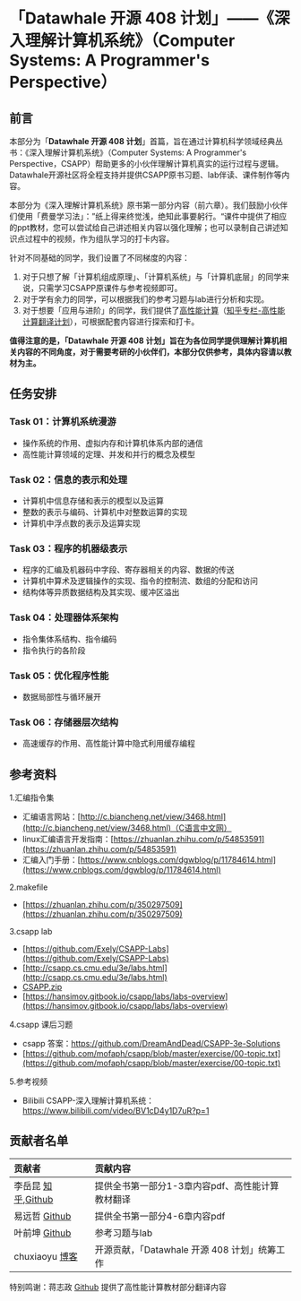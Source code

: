 # 「Datawhale 开源 408 计划」——《深入理解计算机系统》（Computer Systems: A Programmer's Perspective）
## 前言
本部分为「**Datawhale 开源 408 计划**」首篇，旨在通过计算机科学领域经典丛书：《深入理解计算机系统》（Computer Systems: A Programmer's Perspective，CSAPP）帮助更多的小伙伴理解计算机真实的运行过程与逻辑。Datawhale开源社区将全程支持并提供CSAPP原书习题、lab伴读、课件制作等内容。

本部分为《深入理解计算机系统》原书第一部分内容（前六章）。我们鼓励小伙伴们使用「费曼学习法」：”纸上得来终觉浅，绝知此事要躬行。“课件中提供了相应的ppt教材，您可以尝试给自己讲述相关内容以强化理解；也可以录制自己讲述知识点过程中的视频，作为组队学习的打卡内容。

针对不同基础的同学，我们设置了不同梯度的内容：
1. 对于只想了解「计算机组成原理」、「计算机系统」与「计算机底层」的同学来说，只需学习CSAPP原课件与参考视频即可。
2. 对于学有余力的同学，可以根据我们的参考习题与lab进行分析和实现。
3. 对于想要「应用与进阶」的同学，我们提供了[高性能计算](https://github.com/realYurkOfGitHub/translation-Introduction-to-HPC)（[知乎专栏-高性能计算翻译计划](https://www.zhihu.com/column/c_1448674165109125120)），可根据配套内容进行探索和打卡。

**值得注意的是，「Datawhale 开源 408 计划」旨在为各位同学提供理解计算机相关内容的不同角度，对于需要考研的小伙伴们，本部分仅供参考，具体内容请以教材为主。**

## 任务安排

### Task 01：计算机系统漫游
- 操作系统的作用、虚拟内存和计算机体系内部的通信
- 高性能计算领域的定理、并发和并行的概念及模型

### Task 02：信息的表示和处理
- 计算机中信息存储和表示的模型以及运算
- 整数的表示与编码、计算机中对整数运算的实现
- 计算机中浮点数的表示及运算实现

### Task 03：程序的机器级表示
- 程序的汇编及机器码中字段、寄存器相关的内容、数据的传送
- 计算机中算术及逻辑操作的实现、指令的控制流、数组的分配和访问
- 结构体等异质数据结构及其实现、缓冲区溢出

### Task 04：处理器体系架构
- 指令集体系结构、指令编码
- 指令执行的各阶段

### Task 05：优化程序性能
- 数据局部性与循环展开

### Task 06：存储器层次结构
- 高速缓存的作用、高性能计算中隐式利用缓存编程


## 参考资料
1.汇编指令集

- 汇编语言网站：[http://c.biancheng.net/view/3468.html](http://c.biancheng.net/view/3468.html)（C语言中文网）
- linux汇编语言开发指南：[https://zhuanlan.zhihu.com/p/54853591](https://zhuanlan.zhihu.com/p/54853591)
- 汇编入门手册：[https://www.cnblogs.com/dgwblog/p/11784614.html](https://www.cnblogs.com/dgwblog/p/11784614.html)

2.makefile
- [https://zhuanlan.zhihu.com/p/350297509](https://zhuanlan.zhihu.com/p/350297509)

3.csapp lab
- [https://github.com/Exely/CSAPP-Labs](https://github.com/Exely/CSAPP-Labs)
- [http://csapp.cs.cmu.edu/3e/labs.html](http://csapp.cs.cmu.edu/3e/labs.html)
- [CSAPP.zip](https://s3-us-west-2.amazonaws.com/secure.notion-static.com/d66aa998-f8b4-430a-8067-4ff0159cdf63/CSAPP.zip)
- [https://hansimov.gitbook.io/csapp/labs/labs-overview](https://hansimov.gitbook.io/csapp/labs/labs-overview)

4.csapp 课后习题
- csapp 答案：https://github.com/DreamAndDead/CSAPP-3e-Solutions
- [https://github.com/mofaph/csapp/blob/master/exercise/00-topic.txt](https://github.com/mofaph/csapp/blob/master/exercise/00-topic.txt)

5.参考视频
- Bilibili CSAPP-深入理解计算机系统：https://www.bilibili.com/video/BV1cD4y1D7uR?p=1

## 贡献者名单

| 贡献者                                                       | 贡献内容                                         |
| :----------------------------------------------------------- | :----------------------------------------------- |
| 李岳昆   [知乎](https://www.zhihu.com/people/yurk-73),[Github](https://github.com/realYurkOfGitHub) | 提供全书第一部分1-3章内容pdf、高性能计算教材翻译 |
| 易远哲   [Github](https://github.com/Yi-Yuanzhe)             | 提供全书第一部分4-6章内容pdf                     |
| 叶前坤   [Github](https://github.com/PureBuckwheat)          | 参考习题与lab                                |
| chuxiaoyu [博客](www.chuxiaoyu.cn)                          | 开源贡献，「Datawhale 开源 408 计划」统筹工作        |

特别鸣谢：蒋志政 [Github](https://github.com/gezelligheid0314) 提供了高性能计算教材部分翻译内容

